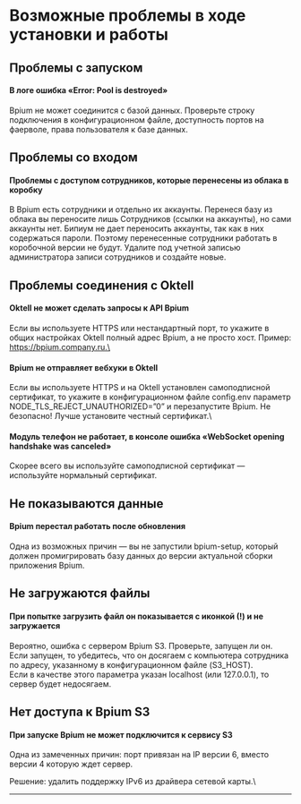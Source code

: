 # Возможные проблемы в ходе установки и работы

## **Проблемы с запуском**

#### **В логе ошибка «Error: Pool is destroyed»**

Bpium не может соединится с базой данных. Проверьте строку подключения в конфигурационном файле, доступность портов на фаерволе, права пользователя к базе данных.

## Проблемы со входом

#### **Проблемы с доступом сотрудников, которые перенесены из облака в коробку**

В Bpium есть сотрудники и отдельно их аккаунты. Перенеся базу из облака вы переносите лишь Сотрудников (ссылки на аккаунты), но сами аккаунты нет. Бипиум не дает переносить аккаунты, так как в них содержаться пароли. Поэтому перенесенные сотрудники работать в коробочной версии не будут. Удалите под учетной записью администратора записи сотрудников и создайте новые.

## Проблемы соединения с Oktell

#### **Oktell не может сделать запросы к API Bpium**

Если вы используете HTTPS или нестандартный порт, то укажите в общих настройках Oktell полный адрес Bpium, а не просто хост. Пример: https://bpium.company.ru.\


#### **Bpium не отправляет вебхуки в Oktell**&#x20;

Если вы используете HTTPS и на Oktell установлен самоподписной сертификат, то укажите в конфигурационном файле config.env параметр NODE\_TLS\_REJECT\_UNAUTHORIZED=”0” и перезапустите Bpium. Не безопасно! Лучше установите честный сертификат.\


#### **Модуль телефон не работает, в консоле ошибка «WebSocket opening handshake was canceled»**

Скорее всего вы используйте самоподписной сертификат — используйте нормальный сертификат.

## Не показываются данные

#### **Bpium перестал работать после обновления**

Одна из возможных причин — вы не запустили bpium-setup, который должен промигрировать базу данных до версии актуальной сборки приложения Bpium.

## Не загружаются файлы

#### **При попытке загрузить файл он показывается с иконкой (!) и не загружается**

Вероятно, ошибка с сервером Bpium S3. Проверьте, запущен ли он. Если запущен, то убедитесь, что он досягаем с компьютера сотрудника по адресу, указанному в конфигурационном файле (S3\_HOST).\
Если в качестве этого параметра указан localhost (или 127.0.0.1), то сервер будет недосягаем.

## Нет доступа к Bpium S3

#### **При запуске Bpium не может подключится к сервису S3**

Одна из замеченных причин: порт привязан на IP версии 6, вместо версии 4 которую ждет сервер.

Решение: удалить поддержку IPv6 из драйвера сетевой карты.\
****
